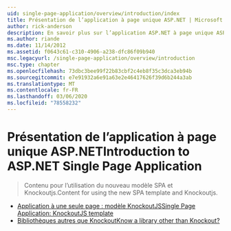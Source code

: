 ```yaml
---
uid: single-page-application/overview/introduction/index
title: Présentation de l’application à page unique ASP.NET | Microsoft Docs
author: rick-anderson
description: En savoir plus sur l’application ASP.NET à page unique ASP.NET une application à page unique (SPA) vous aide à créer des applications qui incluent une interaction importante côté client...
ms.author: riande
ms.date: 11/14/2012
ms.assetid: f0643c61-c310-4906-a238-dfc86f09b940
msc.legacyurl: /single-page-application/overview/introduction
msc.type: chapter
ms.openlocfilehash: 73dbc3bee99f22b83cbf2c4eb8f35c3dca3eb94b
ms.sourcegitcommit: e7e91932a6e91a63e2e46417626f39d6b244a3ab
ms.translationtype: MT
ms.contentlocale: fr-FR
ms.lasthandoff: 03/06/2020
ms.locfileid: "78558232"
---
```

# <a name="introduction-to-aspnet-single-page-application"></a><span data-ttu-id="39468-103">Présentation de l’application à page unique ASP.NET</span><span class="sxs-lookup"><span data-stu-id="39468-103">Introduction to ASP.NET Single Page Application</span></span>

> <span data-ttu-id="39468-104">Contenu pour l’utilisation du nouveau modèle SPA et Knockoutjs.</span><span class="sxs-lookup"><span data-stu-id="39468-104">Content for using the new SPA template and Knockoutjs.</span></span>

- [<span data-ttu-id="39468-105">Application à une seule page : modèle KnockoutJS</span><span class="sxs-lookup"><span data-stu-id="39468-105">Single Page Application: KnockoutJS template</span></span>](knockoutjs-template.md)
- [<span data-ttu-id="39468-106">Bibliothèques autres que Knockout</span><span class="sxs-lookup"><span data-stu-id="39468-106">Know a library other than Knockout?</span></span>](other-libraries.md)
